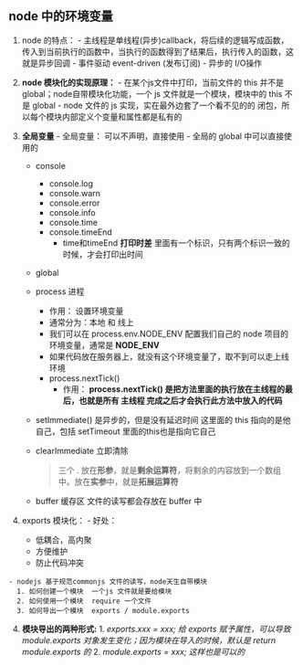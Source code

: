 ## node 中的环境变量
  1. node 的特点：
    - 主线程是单线程(异步)callback，将后续的逻辑写成函数，传入到当前执行的函数中，当执行的函数得到了结果后，执行传入的函数，这就是异步回调
    - 事件驱动 event-driven (发布订阅)
    - 异步的 I/O操作

  2. **node 模块化的实现原理：**
    - 在某个js文件中打印，当前文件的 this 并不是 global；node自带模块化功能，一个 js 文件就是一个模块，模块中的 this 不是 global
    - node 文件的 js 实现，实在最外边套了一个看不见的的 闭包，所以每个模块内部定义个变量和属性都是私有的

  3. **全局变量**
    - 全局变量： 可以不声明，直接使用
    - 全局的 global 中可以直接使用的
      - console
        - console.log
        - console.warn
        - console.error
        - console.info
        - console.time
        - console.timeEnd
          - time和timeEnd **打印时差** 里面有一个标识，只有两个标识一致的时候，才会打印出时间

      - global
      - process 进程
        - 作用： 设置环境变量
        - 通常分为：本地 和 线上
        - 我们可以在 process.env.NODE_ENV 配置我们自己的 node 项目的环境变量，通常是 **NODE_ENV**
        - 如果代码放在服务器上，就没有这个环境变量了，取不到可以走上线环境
        - process.nextTick()
          - 作用： **process.nextTick() 是把方法里面的执行放在主线程的最后，也就是所有 主线程 完成之后才会执行此方法中放入的代码**
      - setImmediate() 是异步的，但是没有延迟时间  这里面的 this 指向的是他自己，包括 setTimeout 里面的this也是指向它自己
      - clearImmediate 立即清除
        > 三个 . 放在**形参**，就是**剩余运算符**，将剩余的内容放到一个数组中。放在**实参**中，就是**拓展运算符**
      - buffer 缓存区 文件的读写都会存放在 buffer 中

  3. exports 模块化：
    - 好处：
      - 低耦合，高内聚
      - 方便维护
      - 防止代码冲突

    - nodejs 基于规范commonjs 文件的读写，node天生自带模块
      1. 如何创建一个模块  一个js 文件就是要给模块
      2. 如何使用一个模块  require 一个文件
      3. 如何导出一个模块  exports / module.exports

  4. **模块导出的两种形式:**
    1. *exports.xxx = xxx; 给 exports 赋予属性，可以导致 module.exports 对象发生变化；因为模块在导入的时候，默认是 return module.exports 的*
    2. *module.exports = xxx; 这样也是可以的*
